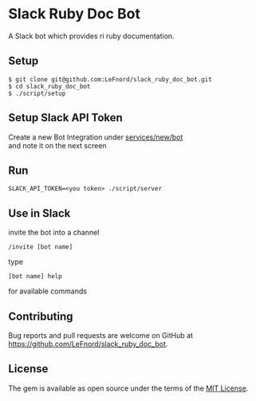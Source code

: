 <!-- [ ![Codeship Status for LeFnord/slack_ruby_doc_bot](https://codeship.com/projects/f1e55a50-6357-0134-29f2-0648b7df1f30/status?branch=master)](https://codeship.com/projects/175349) -->

# Slack Ruby Doc Bot

A Slack bot which provides ri ruby documentation.

## Setup

```
$ git clone git@github.com:LeFnord/slack_ruby_doc_bot.git
$ cd slack_ruby_doc_bot
$ ./script/setup
```

## Setup Slack API Token

Create a new Bot Integration under [services/new/bot](http://slack.com/services/new/bot)  
and note it on the next screen

## Run

```
SLACK_API_TOKEN=<you token> ./script/server
```

## Use in Slack

invite the bot into a channel
```
/invite [bot name]
```

type
```
[bot name] help
```
for available commands

## Contributing

Bug reports and pull requests are welcome on GitHub at https://github.com/LeFnord/slack_ruby_doc_bot.


## License

The gem is available as open source under the terms of the [MIT License](LICENSE).
